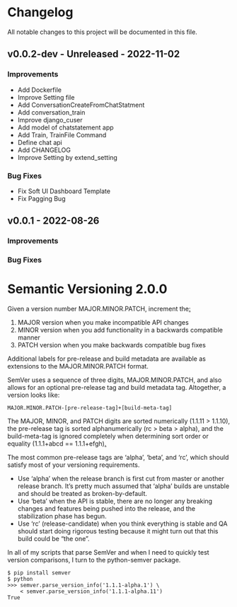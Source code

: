 # Changelog
All notable changes to this project will be documented in this file.

## v0.0.2-dev - Unreleased - 2022-11-02

### Improvements
- Add Dockerfile
- Improve Setting file
- Add ConversationCreateFromChatStatment
- Add conversation_train 
- Improve django_cuser 
- Add model of chatstatement app
- Add Train, TrainFile Command
- Define chat api
- Add CHANGELOG
- Improve Setting by extend_setting

### Bug Fixes
- Fix Soft UI Dashboard Template
- Fix Pagging Bug


## v0.0.1 - 2022-08-26

### Improvements


### Bug Fixes





# Semantic Versioning 2.0.0
Given a version number MAJOR.MINOR.PATCH, increment the[:](https://semver.org/)

1. MAJOR version when you make incompatible API changes
2. MINOR version when you add functionality in a backwards compatible manner
3. PATCH version when you make backwards compatible bug fixes

Additional labels for pre-release and build metadata are available as extensions to the MAJOR.MINOR.PATCH format.

SemVer uses a sequence of three digits, MAJOR.MINOR.PATCH, and also allows for an optional pre-release tag and build metadata tag. Altogether, a version looks like:
```
MAJOR.MINOR.PATCH-[pre-release-tag]+[build-meta-tag]
```

The MAJOR, MINOR, and PATCH digits are sorted numerically (1.1.11 > 1.1.10), the pre-release tag is sorted alphanumerically (rc > beta > alpha), and the build-meta-tag is ignored completely when determining sort order or equality (1.1.1+abcd == 1.1.1+efgh)[.](https://interrupt.memfault.com/blog/release-versioning)

The most common pre-release tags are ‘alpha’, ‘beta’, and ‘rc’, which should satisfy most of your versioning requirements.

- Use ‘alpha’ when the release branch is first cut from master or another release branch. It’s pretty much assumed that ‘alpha’ builds are unstable and should be treated as broken-by-default.
- Use ‘beta’ when the API is stable, there are no longer any breaking changes and features being pushed into the release, and the stabilization phase has begun.
- Use ‘rc’ (release-candidate) when you think everything is stable and QA should start doing rigorous testing because it might turn out that this build could be “the one”.


In all of my scripts that parse SemVer and when I need to quickly test version comparisons, I turn to the python-semver package.
```
$ pip install semver
$ python
>>> semver.parse_version_info('1.1.1-alpha.1') \
    < semver.parse_version_info('1.1.1-alpha.11')
True
```